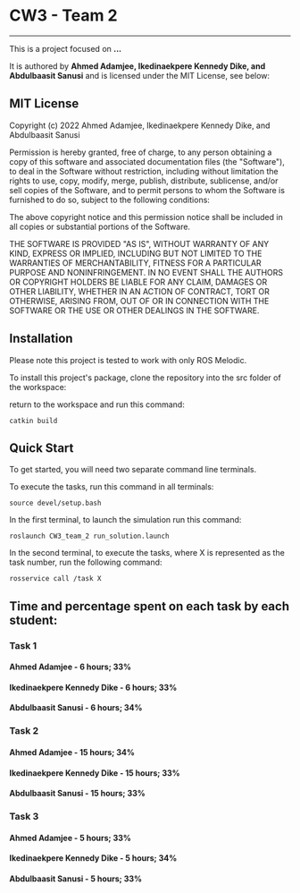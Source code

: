 # CW3 - Team 2
----------------- 

This is a project focused on **...**

It is authored by **Ahmed Adamjee, Ikedinaekpere Kennedy Dike, and Abdulbaasit Sanusi** and is licensed under the MIT License, see below:


## MIT License

Copyright (c) 2022 Ahmed Adamjee, Ikedinaekpere Kennedy Dike, and Abdulbaasit Sanusi

Permission is hereby granted, free of charge, to any person obtaining a copy
of this software and associated documentation files (the "Software"), to deal
in the Software without restriction, including without limitation the rights
to use, copy, modify, merge, publish, distribute, sublicense, and/or sell
copies of the Software, and to permit persons to whom the Software is
furnished to do so, subject to the following conditions:

The above copyright notice and this permission notice shall be included in all
copies or substantial portions of the Software.

THE SOFTWARE IS PROVIDED "AS IS", WITHOUT WARRANTY OF ANY KIND, EXPRESS OR
IMPLIED, INCLUDING BUT NOT LIMITED TO THE WARRANTIES OF MERCHANTABILITY,
FITNESS FOR A PARTICULAR PURPOSE AND NONINFRINGEMENT. IN NO EVENT SHALL THE
AUTHORS OR COPYRIGHT HOLDERS BE LIABLE FOR ANY CLAIM, DAMAGES OR OTHER
LIABILITY, WHETHER IN AN ACTION OF CONTRACT, TORT OR OTHERWISE, ARISING FROM,
OUT OF OR IN CONNECTION WITH THE SOFTWARE OR THE USE OR OTHER DEALINGS IN THE
SOFTWARE.



## Installation

Please note this project is tested to work with only ROS Melodic.

To install this project's package, clone the repository into the src folder of the workspace:

return to the workspace and run this command:
```
catkin build
```

## Quick Start

To get started, you will need two separate command line terminals.

To execute the tasks, run this command in all terminals:
```
source devel/setup.bash 
```

In the first terminal, to launch the simulation run this command:
```
roslaunch CW3_team_2 run_solution.launch
```

In the second terminal, to execute the tasks, where X is represented as the task number, run the following command:
```
rosservice call /task X
```

## Time and percentage spent on each task by each student:

### Task 1
#### Ahmed Adamjee -                6 hours; 33%
#### Ikedinaekpere Kennedy Dike -   6 hours; 33%
#### Abdulbaasit Sanusi -           6 hours; 34%

### Task 2
#### Ahmed Adamjee -                15 hours; 34%
#### Ikedinaekpere Kennedy Dike -   15 hours; 33%
#### Abdulbaasit Sanusi -           15 hours; 33%

### Task 3
#### Ahmed Adamjee -                5 hours; 33%
#### Ikedinaekpere Kennedy Dike -   5 hours; 34%
#### Abdulbaasit Sanusi -           5 hours; 33%
